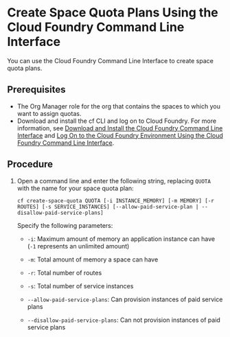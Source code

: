 <!-- loio504fde98e8bb4bff889e49d0b2f6c28b -->

# Create Space Quota Plans Using the Cloud Foundry Command Line Interface

You can use the Cloud Foundry Command Line Interface to create space quota plans.



<a name="loio504fde98e8bb4bff889e49d0b2f6c28b__prereq_qht_cmb_pbb"/>

## Prerequisites

-   The Org Manager role for the org that contains the spaces to which you want to assign quotas.
-   Download and install the cf CLI and log on to Cloud Foundry. For more information, see [Download and Install the Cloud Foundry Command Line Interface](Download_and_Install_the_Cloud_Foundry_Command_Line_Interface_4ef907a.md) and [Log On to the Cloud Foundry Environment Using the Cloud Foundry Command Line Interface](Log_On_to_the_Cloud_Foundry_Environment_Using_the_Cloud_Foundry_Command_Line_Interface_7a37d66.md).




## Procedure

1.  Open a command line and enter the following string, replacing `QUOTA` with the name for your space quota plan:

    ```
    cf create-space-quota QUOTA [-i INSTANCE_MEMORY] [-m MEMORY] [-r ROUTES] [-s SERVICE_INSTANCES] [--allow-paid-service-plan | --disallow-paid-service-plans]
    ```

    Specify the following parameters:

    -   `-i`: Maximum amount of memory an application instance can have \(`-1` represents an unlimited amount\)

    -   `-m`: Total amount of memory a space can have
    -   `-r`: Total number of routes
    -   `-s`: Total number of service instances
    -   `--allow-paid-service-plans`: Can provision instances of paid service plans
    -    `--disallow-paid-service-plans`: Can not provision instances of paid service plans

